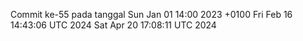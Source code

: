 Commit ke-55 pada tanggal Sun Jan 01 14:00 2023 +0100
Fri Feb 16 14:43:06 UTC 2024
Sat Apr 20 17:08:11 UTC 2024
